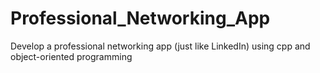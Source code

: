 # Professional_Networking_App
Develop a professional networking app (just like LinkedIn) using cpp and object-oriented programming
